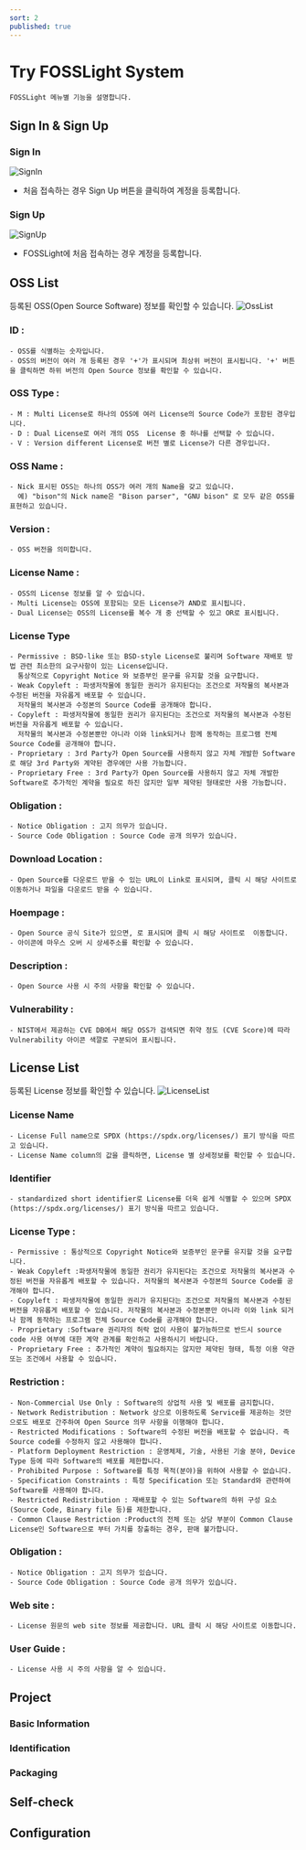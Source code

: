 ```yaml
---
sort: 2
published: true
---
```

# Try FOSSLight System
```note
FOSSLight 메뉴별 기능을 설명합니다.
```
## Sign In & Sign Up

### Sign In
![SignIn](images/sign_in.png)
- 처음 접속하는 경우 Sign Up 버튼을 클릭하여 계정을 등록합니다.

### Sign Up 
![SignUp](images/sign_up.png)  
- FOSSLight에 처음 접속하는 경우 계정을 등록합니다.

## OSS List
등록된 OSS(Open Source Software) 정보를 확인할 수 있습니다.
![OssList](images/oss_list.png)  
### ID : 
    - OSS를 식별하는 숫자입니다.
    - OSS의 버전이 여러 개 등록된 경우 '+'가 표시되며 최상위 버전이 표시됩니다. '+' 버튼을 클릭하면 하위 버전의 Open Source 정보를 확인할 수 있습니다.
### OSS Type : 
    - M : Multi License로 하나의 OSS에 여러 License의 Source Code가 포함된 경우입니다.
    - D : Dual License로 여러 개의 OSS  License 중 하나를 선택할 수 있습니다.
    - V : Version different License로 버전 별로 License가 다른 경우입니다.
### OSS Name :
    - Nick 표시된 OSS는 하나의 OSS가 여러 개의 Name을 갖고 있습니다.    
      예) "bison"의 Nick name은 "Bison parser", "GNU bison" 로 모두 같은 OSS를 표현하고 있습니다.
### Version : 
    - OSS 버전을 의미합니다.
### License Name :
    - OSS의 License 정보를 알 수 있습니다.  
    - Multi License는 OSS에 포함되는 모든 License가 AND로 표시됩니다.
    - Dual License는 OSS의 License를 복수 개 중 선택할 수 있고 OR로 표시됩니다.
### License Type
    - Permissive : BSD-like 또는 BSD-style License로 불리며 Software 재배포 방법 관련 최소한의 요구사항이 있는 License입니다.
      통상적으로 Copyright Notice 와 보증부인 문구를 유지할 것을 요구합니다.
    - Weak Copyleft : 파생저작물에 동일한 권리가 유지된다는 조건으로 저작물의 복사본과 수정된 버전을 자유롭게 배포할 수 있습니다.
      저작물의 복사본과 수정본의 Source Code를 공개해야 합니다.
    - Copyleft : 파생저작물에 동일한 권리가 유지된다는 조건으로 저작물의 복사본과 수정된 버전을 자유롭게 배포할 수 있습니다.
      저작물의 복사본과 수정본뿐만 아니라 이와 link되거나 함께 동작하는 프로그램 전체 Source Code를 공개해야 합니다.
    - Proprietary : 3rd Party가 Open Source를 사용하지 않고 자체 개발한 Software로 해당 3rd Party와 계약된 경우에만 사용 가능합니다.
    - Proprietary Free : 3rd Party가 Open Source를 사용하지 않고 자체 개발한 Software로 추가적인 계약을 필요로 하진 않지만 일부 제약된 형태로만 사용 가능합니다.
### Obligation :
    - Notice Obligation : 고지 의무가 있습니다.
    - Source Code Obligation : Source Code 공개 의무가 있습니다. 
### Download Location :
    - Open Source를 다운로드 받을 수 있는 URL이 Link로 표시되며, 클릭 시 해당 사이트로 이동하거나 파일을 다운로드 받을 수 있습니다.
### Hoempage :
    - Open Source 공식 Site가 있으면, 로 표시되며 클릭 시 해당 사이트로  이동합니다.
    - 아이콘에 마우스 오버 시 상세주소를 확인할 수 있습니다.
### Description :
    - Open Source 사용 시 주의 사항을 확인할 수 있습니다.
### Vulnerability :
    - NIST에서 제공하는 CVE DB에서 해당 OSS가 검색되면 취약 정도 (CVE Score)에 따라 Vulnerability 아이콘 색깔로 구분되어 표시됩니다.

## License List
등록된 License 정보를 확인할 수 있습니다.
![LicenseList](images/license_list.png)  

### License Name
    - License Full name으로 SPDX (https://spdx.org/licenses/) 표기 방식을 따르고 있습니다.
    - License Name column의 값을 클릭하면, License 별 상세정보를 확인할 수 있습니다.
### Identifier
    - standardized short identifier로 License를 더욱 쉽게 식별할 수 있으며 SPDX (https://spdx.org/licenses/) 표기 방식을 따르고 있습니다.
### License Type :
    - Permissive : 통상적으로 Copyright Notice와 보증부인 문구를 유지할 것을 요구합니다.
    - Weak Copyleft :파생저작물에 동일한 권리가 유지된다는 조건으로 저작물의 복사본과 수정된 버전을 자유롭게 배포할 수 있습니다. 저작물의 복사본과 수정본의 Source Code를 공개해야 합니다.
    - Copyleft : 파생저작물에 동일한 권리가 유지된다는 조건으로 저작물의 복사본과 수정된 버전을 자유롭게 배포할 수 있습니다. 저작물의 복사본과 수정본뿐만 아니라 이와 link 되거나 함께 동작하는 프로그램 전체 Source Code를 공개해야 합니다.
    - Proprietary :Software 권리자의 허락 없이 사용이 불가능하므로 반드시 source code 사용 여부에 대한 계약 관계를 확인하고 사용하시기 바랍니다.
    - Proprietary Free : 추가적인 계약이 필요하지는 않지만 제약된 형태, 특정 이용 약관 또는 조건에서 사용할 수 있습니다.
### Restriction :
    - Non-Commercial Use Only : Software의 상업적 사용 및 배포를 금지합니다.
    - Network Redistribution : Network 상으로 이용하도록 Service를 제공하는 것만으로도 배포로 간주하여 Open Source 의무 사항을 이행해야 합니다.
    - Restricted Modifications : Software의 수정된 버전을 배포할 수 없습니다. 즉 Source code를 수정하지 않고 사용해야 합니다.
    - Platform Deployment Restriction : 운영체제, 기술, 사용된 기술 분야, Device Type 등에 따라 Software의 배포를 제한합니다.
    - Prohibited Purpose : Software를 특정 목적(분야)을 위하여 사용할 수 없습니다.
    - Specification Constraints : 특정 Specification 또는 Standard와 관련하여 Software를 사용해야 합니다.
    - Restricted Redistribution : 재배포할 수 있는 Software의 하위 구성 요소(Source Code, Binary file 등)를 제한합니다.
    - Common Clause Restriction :Product의 전체 또는 상당 부분이 Common Clause License인 Software으로 부터 가치를 창출하는 경우, 판매 불가합니다. 
### Obligation :
    - Notice Obligation : 고지 의무가 있습니다.
    - Source Code Obligation : Source Code 공개 의무가 있습니다. 
### Web site :
    - License 원문의 web site 정보를 제공합니다. URL 클릭 시 해당 사이트로 이동합니다.
### User Guide :
    - License 사용 시 주의 사항을 알 수 있습니다.

## Project
### Basic Information
### Identification
### Packaging
## Self-check
## Configuration
